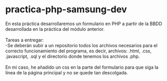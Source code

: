 # practica-php-samsung-dev
En esta práctica desarrollaremos un formulario en PHP a partir de la BBDD desarrollada en la práctica del módulo anterior.
<br><br>
Tareas a entregar:
<br>
-Se deberán subir a un repositorio todos los archivos necesarios para el correcto funcionamiento del programa, es decir, archivos: .html, .css, .javascript, .sql y el directorio donde tenemos los archivos .php.
<br><br>
En mi caso, he añadido un css en la parte del formulario para que siga la línea de la página principal y no se quede tan descolgada.
